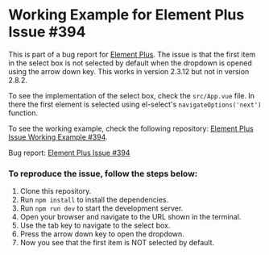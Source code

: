 # Working Example for Element Plus Issue #394

This is part of a bug report for [Element Plus](https://github.com/element-plus/element-plus). The issue is that the first item in the select box is not selected by default when the dropdown is opened using the arrow down key. This works in version 2.3.12 but not in version 2.8.2.

To see the implementation of the select box, check the `src/App.vue` file.
In there the first element is selected using el-select's `navigateOptions('next')` function.

To see the working example, check the following repository: [Element Plus Issue Working Example #394]().

Bug report: [Element Plus Issue #394]()

### To reproduce the issue, follow the steps below:
1. Clone this repository.
2. Run `npm install` to install the dependencies.
3. Run `npm run dev` to start the development server.
4. Open your browser and navigate to the URL shown in the terminal.
5. Use the tab key to navigate to the select box.
6. Press the arrow down key to open the dropdown.
7. Now you see that the first item is NOT selected by default.